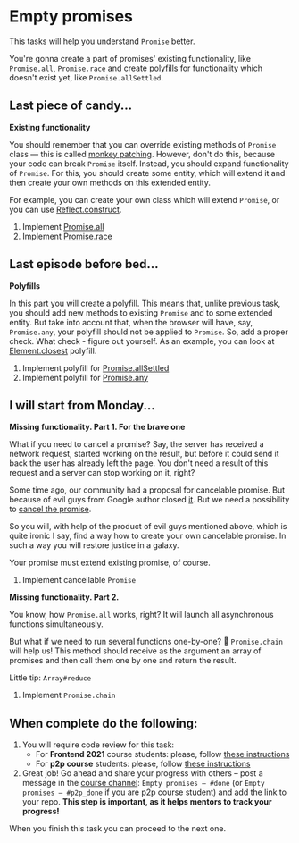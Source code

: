 # Empty promises

This tasks will help you understand `Promise` better.

You're gonna create a part of promises' existing functionality, like `Promise.all`, `Promise.race` and create [polyfills](https://remysharp.com/2010/10/08/what-is-a-polyfill) for functionality which doesn't exist yet, like `Promise.allSettled`.

## Last piece of candy...

**Existing functionality**

You should remember that you can override existing methods of `Promise` class — this is called [monkey patching](https://en.wikipedia.org/wiki/Monkey_patch). However, don't do this, because your code can break `Promise` itself. Instead, you should expand functionality of `Promise`. For this, you should create some entity, which will extend it and then create your own methods on this extended entity.

For example, you can create your own class which will extend `Promise`, or you can use [Reflect.construct](https://developer.mozilla.org/en-US/docs/Web/JavaScript/Reference/Global_Objects/Reflect/construct).

1. Implement [Promise.all](https://developer.mozilla.org/en-US/docs/Web/JavaScript/Reference/Global_Objects/Promise/all)
1. Implement [Promise.race](https://developer.mozilla.org/en-US/docs/Web/JavaScript/Reference/Global_Objects/Promise/race)

## Last episode before bed...

**Polyfills**

In this part you will create a polyfill. This means that, unlike previous task, you should add new methods to existing `Promise` and to some extended entity. But take into account that, when the browser will have, say, `Promise.any`, your polyfill should not be applied to `Promise`. So, add a proper check. What check - figure out yourself. As an example, you can look at [Element.closest](https://developer.mozilla.org/en-US/docs/Web/API/Element/closest) polyfill.

1. Implement polyfill for [Promise.allSettled](https://github.com/tc39/proposal-promise-allSettled)
1. Implement polyfill for [Promise.any](https://github.com/tc39/proposal-promise-any)

## I will start from Monday...

**Missing functionality. Part 1. For the brave one**

What if you need to cancel a promise? Say, the server has received a network request, started working on the result, but before it could send it back the user has already left the page. You don't need a result of this request and a server can stop working on it, right?

Some time ago, our community had a proposal for cancelable promise. But because of evil guys from Google author closed [it](https://github.com/tc39/proposal-cancelable-promises). But we need a possibility to [cancel the promise](https://medium.com/@benlesh/promise-cancellation-is-dead-long-live-promise-cancellation-c6601f1f5082).

So you will, with help of the product of evil guys mentioned above, which is quite ironic I say, find a way how to create your own cancelable promise. In such a way you will restore justice in a galaxy.

Your promise must extend existing promise, of course.

1. Implement cancellable `Promise`

**Missing functionality. Part 2.**

You know, how `Promise.all` works, right? It will launch all asynchronous functions simultaneously.

But what if we need to run several functions one-by-one? 🤔 `Promise.chain` will help us! This method should receive as the argument an array of promises and then call them one by one and return the result.

Little tip: `Array#reduce`

1. Implement `Promise.chain`

## When complete do the following:

1. You will require code review for this task:
   - For **Frontend 2021** course students: please, follow [these instructions](https://github.com/kottans/frontend-2021-homeworks/blob/master/README.md)
   - For **p2p course** students: please, follow [these instructions](https://github.com/kottans/frontend-2019-p2p/blob/master/CONTRIBUTING.md)
1. Great job! Go ahead
   and share your progress with others –
   post a message in the [course channel][chat]:
   `Empty promises — #done` (or `Empty promises — #p2p_done` if you are p2p course student) and add the link to your repo. **This step is important, as it helps mentors to track your progress!**

When you finish this task you can proceed to the next one.

[chat]: https://t.me/joinchat/CX8EF1JmLm9IM6J6oy2U7Q